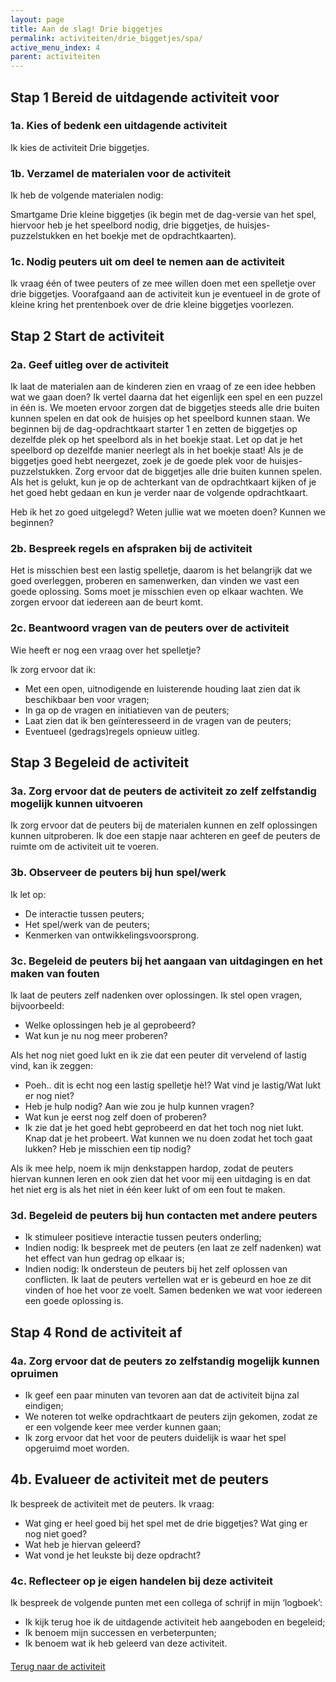 ```yaml
---
layout: page
title: Aan de slag! Drie biggetjes
permalink: activiteiten/drie_biggetjes/spa/
active_menu_index: 4
parent: activiteiten
---
```


## Stap 1 Bereid de uitdagende activiteit voor

### 1a. Kies of bedenk een uitdagende activiteit

Ik kies de activiteit Drie biggetjes.

### 1b. Verzamel de materialen voor de activiteit

Ik heb de volgende materialen nodig:

Smartgame Drie kleine biggetjes (ik begin met de dag-versie van het spel, hiervoor heb je het speelbord nodig, drie biggetjes, de huisjes-puzzelstukken en het boekje met de opdrachtkaarten).

### 1c. Nodig peuters uit om deel te nemen aan de activiteit

Ik vraag één of twee peuters of ze mee willen doen met een spelletje over drie biggetjes. Voorafgaand aan de activiteit kun je eventueel in de grote of kleine kring het prentenboek over de drie kleine biggetjes voorlezen.

## Stap 2 Start de activiteit

### 2a. Geef uitleg over de activiteit

Ik laat de materialen aan de kinderen zien en vraag of ze een idee hebben wat we gaan doen? Ik vertel daarna dat het eigenlijk een spel en een puzzel in één is. We moeten ervoor zorgen dat de biggetjes steeds alle drie buiten kunnen spelen en dat ook de huisjes op het speelbord kunnen staan. We beginnen bij de dag-opdrachtkaart starter 1 en zetten de biggetjes op dezelfde plek op het speelbord als in het boekje staat. Let op dat je het speelbord op dezelfde manier neerlegt als in het boekje staat! Als je de biggetjes goed hebt neergezet, zoek je de goede plek voor de huisjes-puzzelstukken. Zorg ervoor dat de biggetjes alle drie buiten kunnen spelen. Als het is gelukt, kun je op de achterkant van de opdrachtkaart kijken of je het goed hebt gedaan en kun je verder naar de volgende opdrachtkaart.


Heb ik het zo goed uitgelegd? Weten jullie wat we moeten doen? Kunnen we beginnen?

### 2b. Bespreek regels en afspraken bij de activiteit

Het is misschien best een lastig spelletje, daarom is het belangrijk dat we goed overleggen, proberen en samenwerken, dan vinden we vast een goede oplossing. Soms moet je misschien even op elkaar wachten. We zorgen ervoor dat iedereen aan de beurt komt.

### 2c. Beantwoord vragen van de peuters over de activiteit

Wie heeft er nog een vraag over het spelletje?

Ik zorg ervoor dat ik:

- Met een open, uitnodigende en luisterende houding laat zien dat ik beschikbaar ben voor vragen;
- In ga op de vragen en initiatieven van de peuters;
- Laat zien dat ik ben geïnteresseerd in de vragen van de peuters;
- Eventueel (gedrags)regels opnieuw uitleg.

## Stap 3 Begeleid de activiteit

### 3a. Zorg ervoor dat de peuters de activiteit zo zelf zelfstandig mogelijk kunnen uitvoeren

Ik zorg ervoor dat de peuters bij de materialen kunnen en zelf oplossingen kunnen uitproberen. Ik doe een stapje naar achteren en geef de peuters de ruimte om de activiteit uit te voeren. 

### 3b. Observeer de peuters bij hun spel/werk
Ik let op:

- De interactie tussen peuters;
- Het spel/werk van de peuters;
- Kenmerken van ontwikkelingsvoorsprong. 

### 3c. Begeleid de peuters bij het aangaan van uitdagingen en het maken van fouten

Ik laat de peuters zelf nadenken over oplossingen. Ik stel open vragen, bijvoorbeeld:

- Welke oplossingen heb je al geprobeerd?
- Wat kun je nu nog meer proberen?

Als het nog niet goed lukt en ik zie dat een peuter dit vervelend of lastig vind, kan ik zeggen:

- Poeh.. dit is echt nog een lastig spelletje hè!? Wat vind je lastig/Wat lukt er nog niet? 
- Heb je hulp nodig? Aan wie zou je hulp kunnen vragen?
- Wat kun je eerst nog zelf doen of proberen?
- Ik zie dat je het goed hebt geprobeerd en dat het toch nog niet lukt. Knap dat je het probeert. Wat kunnen we nu doen zodat het toch gaat lukken? Heb je misschien een tip nodig? 

Als ik mee help, noem ik mijn denkstappen hardop, zodat de peuters hiervan kunnen leren en ook zien dat het voor mij een uitdaging is en dat het niet erg is als het niet in één keer lukt of om een fout te maken.

### 3d. Begeleid de peuters bij hun contacten met andere peuters

- Ik stimuleer positieve interactie tussen peuters onderling;
- Indien nodig: Ik bespreek met de peuters (en laat ze zelf nadenken) wat het effect van hun gedrag op elkaar is;
- Indien nodig: Ik ondersteun de peuters bij het zelf oplossen van conflicten. Ik laat de peuters vertellen wat er is gebeurd en hoe ze dit vinden of hoe het voor ze voelt. Samen bedenken we wat voor iedereen een goede oplossing is.

## Stap 4 Rond de activiteit af

### 4a. Zorg ervoor dat de peuters zo zelfstandig mogelijk kunnen opruimen

- Ik geef een paar minuten van tevoren aan dat de activiteit bijna zal eindigen;
- We noteren tot welke opdrachtkaart de peuters zijn gekomen, zodat ze er een volgende keer mee verder kunnen gaan;
- Ik zorg ervoor dat het voor de peuters duidelijk is waar het spel opgeruimd moet worden.

## 4b. Evalueer de activiteit met de peuters

Ik bespreek de activiteit met de peuters. Ik vraag:

- Wat ging er heel goed bij het spel met de drie biggetjes? Wat ging er nog niet goed?
- Wat heb je hiervan geleerd?
- Wat vond je het leukste bij deze opdracht?

### 4c. Reflecteer op je eigen handelen bij deze activiteit

Ik bespreek de volgende punten met een collega of schrijf in mijn ‘logboek’:

- Ik kijk terug hoe ik de uitdagende activiteit heb aangeboden en begeleid;
- Ik benoem mijn successen en verbeterpunten;
- Ik benoem wat ik heb geleerd van deze activiteit.

<p style="margin-top: 20px;">
  <a href="{% link activiteiten/drie_biggetjes.md %}">Terug naar de activiteit</a>
</p>
